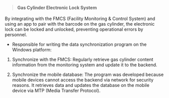 > <h4> Gas Cylinder Electronic Lock System </h4>

By integrating with the FMCS (Facility Monitoring & Control System) and using an app to pair with the barcode on the gas cylinder, the electronic lock can be locked and unlocked, preventing operational errors by personnel.

- Responsible for writing the data synchronization program on the Windows platform:
1. Synchronize with the FMCS:
Regularly retrieve gas cylinder content information from the monitoring system and update it to the backend.

2. Synchronize the mobile database:
The program was developed because mobile devices cannot access the backend via network for security reasons. It retrieves data and updates the database on the mobile device via MTP (Media Transfer Protocol).

